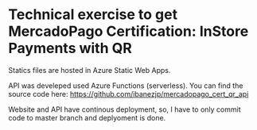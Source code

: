 # Technical exercise to get MercadoPago Certification: InStore Payments with QR

Statics files are hosted in Azure Static Web Apps.

API was develeped used Azure Functions (serverless). You can find the source code here: https://github.com/ibanezjp/mercadopago_cert_qr_api

Website and API have continous deployment, so, I have to only commit code to master branch and deplyoment is done.
